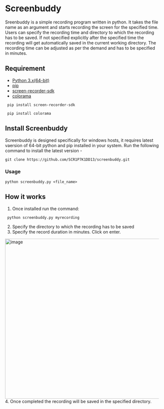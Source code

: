# Screenbuddy
Sreenbuddy is a simple recording program written in python. It takes the file name as an argument and starts recording the screen for the specified time. Users can specify the recording time and directory to which the recording has to be saved. If not specified explicitly after the specified time the recording will get automatically saved in the current working directory. The recording time can be adjusted as per the demand and has to be specified in minutes.

## Requirement
- [Python 3.x(64-bit)](python.org)
- [pip](https://pip.pypa.io/en/stable/installation/)
- [screen-recorder-sdk](https://pypi.org/project/screen-recorder-sdk/)
- [colorama](https://pypi.org/project/colorama/)
```
 pip install screen-recorder-sdk
```
```
 pip install colorama
```
## Install Screenbuddy
Screenbuddy is designed specifically for windows hosts, it requires latest vaersion of 64-bit python and pip installed in your system.
Run the following command to install the latest version -

```
git clone https://github.com/SCR1P7K1DD13/screenbuddy.git
```
### Usage

``` 
python screenbuddy.py <file_name>
```
## How it works
1. Once installed run the command:
```
 python screenbuddy.py myrecording
 ```
2. Specify the directory to which the recording has to be saved
3. Specify the record duration in minutes. Click on enter.
<img width="524"  alt="image" src="https://user-images.githubusercontent.com/56312786/149762709-5ba148f2-1852-4772-9165-0aeed6ce5a76.png">
4. Once completed the recording will be saved in the specified directory. 

